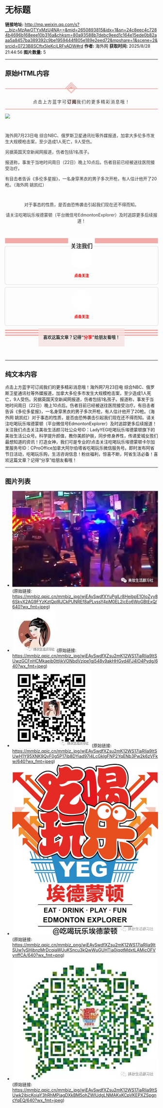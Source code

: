 # 无标题

**链接地址:** http://mp.weixin.qq.com/s?__biz=MzAwOTYxMzU4NA==&mid=2650893815&idx=1&sn=24c8eec4c7284b4696b168eee10b316a&chksm=80a93588b7debc9eed1c164e15ede0b82aaa5a8457ba389392c9be1959444f805e189e2eed72&mpshare=1&scene=2&srcid=0723B8SCftx5IeKcjLRFvADW#rd
**作者:** 海外网
**获取时间:** 2025/8/28 21:44:56
**图片数量:** 5

---

## 原始HTML内容

<section style="max-width: 100%;box-sizing: border-box;color: rgb(51, 51, 51);"><section class="" powered-by="xiumi.us" style="max-width: 100%;box-sizing: border-box;word-wrap: break-word !important;"><section class="" style="margin-top: 10px;margin-bottom: 10px;padding-top: 1.3em;max-width: 100%;box-sizing: border-box;word-wrap: break-word !important;"><section class="" style="max-width: 100%;box-sizing: border-box;border-top: 2px solid rgb(241, 171, 168);border-bottom: 2px solid rgb(241, 171, 168);word-wrap: break-word !important;"><section class="" style="max-width: 100%;box-sizing: border-box;word-wrap: break-word !important;"><section class="" powered-by="xiumi.us" style="max-width: 100%;box-sizing: border-box;word-wrap: break-word !important;"><section class="" style="margin-top: -16px;margin-right: 203.1px;margin-left: 203.1px;max-width: 100%;box-sizing: border-box;word-wrap: break-word !important;"><section class="" style="max-width: 100%;box-sizing: border-box;display: inline-block;word-wrap: break-word !important;"><section style="max-width: 100%;box-sizing: border-box;transform: rotate(45deg);word-wrap: break-word !important;"><section style="max-width: 100%;box-sizing: border-box;width: 30px;height: 30px;border-left: 2px solid rgb(241, 171, 168);border-top: 2px solid rgb(241, 171, 168);word-wrap: break-word !important;"><section style="margin: 2px;max-width: 100%;box-sizing: border-box;width: 22px;height: 22px;border-width: 2px;border-style: solid;border-color: rgb(241, 171, 168);word-wrap: break-word !important;"><section style="margin: 1px auto auto;max-width: 100%;box-sizing: border-box;width: 16px;height: 16px;border-width: 1px;border-style: solid;border-color: rgb(241, 171, 168);word-wrap: break-word !important;"><section style="margin: 1px auto auto;max-width: 100%;box-sizing: border-box;width: 0px;border-left: 12px solid rgb(241, 171, 168);word-wrap: break-word !important;border-bottom: 12px solid transparent !important;"></section></section></section></section></section></section></section></section><section class="" powered-by="xiumi.us" style="max-width: 100%;box-sizing: border-box;word-wrap: break-word !important;"><section class="" style="max-width: 100%;box-sizing: border-box;word-wrap: break-word !important;"><section class="" style="max-width: 100%;box-sizing: border-box;text-align: center;font-size: 14px;letter-spacing: 2px;word-wrap: break-word !important;"><p style="max-width: 100%;box-sizing: border-box;min-height: 1em;word-wrap: break-word !important;">点击上方蓝字可<span style="max-width: 100%;box-sizing: border-box;text-shadow: rgb(241, 171, 168) 2px 0px 2px;word-wrap: break-word !important;"><strong style="max-width: 100%;box-sizing: border-box;word-wrap: break-word !important;">订阅</strong></span>我们的更多精彩消息哦！</p></section></section></section></section></section></section></section><section class="" powered-by="xiumi.us" style="max-width: 100%;box-sizing: border-box;word-wrap: break-word !important;"><section class="" style="max-width: 100%;box-sizing: border-box;word-wrap: break-word !important;"><section class="" style="max-width: 100%;box-sizing: border-box;word-wrap: break-word !important;"><p><img class="_2pXgak5v8oUN3AADfbu6QU" data-ratio="0.6572934973637962" data-src="https://mmbiz.qpic.cn/mmbiz_jpg/wjEAySwdfXYuPglLr8HeibpE1OIoZyy86SkyX2AG9FYzKztQplRJCkPUNREf8aPLvssY4pM0EL2icEo6WoGBtExQ/640?wx_fmt=jpeg" data-type="jpeg" data-w="569" style="-webkit-tap-highlight-color: transparent;border-width: 0px;border-style: initial;border-color: initial;width: 680px;display: block;" src="./images/image_1.jpg"></p><p><br></p><p>海外网7月23日电 综合NBC、俄罗斯卫星通讯社等外媒报道，加拿大多伦多市发生大规模枪击案，至少造成1人死亡，9人受伤。</p><p>另据英国天空新闻网报道，伤者包括1名孩子。</p><p>报道称，事发于当地时间周日（22日）晚上10点后。伤者目前已经被送往医院接受治疗。</p><p>有目击者告诉《多伦多星报》，一名身穿黑衣的男子多次开枪，有人估计他开了20枪。（海外网 姚凯红）</p><p style="max-width: 100%;min-height: 1em;text-align: center;box-sizing: border-box !important;word-wrap: break-word !important;"><br></p><p style="max-width: 100%;min-height: 1em;text-align: center;box-sizing: border-box !important;word-wrap: break-word !important;">对于事态的性质，是否由恐怖袭击引起我们现在还不得而知。</p><p style="max-width: 100%;min-height: 1em;text-align: center;box-sizing: border-box !important;word-wrap: break-word !important;">请关注吃喝玩乐埃德蒙顿（平台微信号EdmontonExplorer）及时追踪更多后续报道！</p><p><br></p></section></section></section></section><section class="" powered-by="xiumi.us" style="max-width: 100%;box-sizing: border-box;color: rgb(51, 51, 51);"><section class="" style="margin-top: 10px;margin-bottom: 10px;max-width: 100%;box-sizing: border-box;text-align: center;word-wrap: break-word !important;"><section class="" style="max-width: 100%;box-sizing: border-box;width: 677px;height: 1.2em;display: inline-block;vertical-align: middle;line-height: 1em;background-color: rgb(241, 171, 168);word-wrap: break-word !important;"><section class="" style="padding-top: 2px;padding-right: 8px;padding-left: 8px;max-width: 100%;box-sizing: border-box;height: 20.4px;display: inline-block;vertical-align: middle;background-color: rgb(255, 255, 255);font-size: 18px;word-wrap: break-word !important;"><p style="max-width: 100%;box-sizing: border-box;min-height: 1em;word-wrap: break-word !important;"><strong style="max-width: 100%;box-sizing: border-box;word-wrap: break-word !important;">关注我们</strong></p></section></section></section></section><section class="" powered-by="xiumi.us" style="max-width: 100%;box-sizing: border-box;color: rgb(51, 51, 51);"><section class="" style="margin-top: 10px;margin-bottom: 10px;max-width: 100%;box-sizing: border-box;text-align: center;word-wrap: break-word !important;"><section class="" style="padding-right: 10px;padding-left: 10px;max-width: 100%;box-sizing: border-box;display: inline-block;width: 649.912px;vertical-align: top;overflow: hidden;height: 125px;border-style: solid;border-width: 0px;border-radius: 5px;border-color: rgb(164, 197, 244);box-shadow: rgb(133, 134, 135) 0px 0px 2px;word-wrap: break-word !important;"><section class="" powered-by="xiumi.us" style="max-width: 100%;box-sizing: border-box;word-wrap: break-word !important;"><section class="" style="max-width: 100%;box-sizing: border-box;word-wrap: break-word !important;"><section class="" style="max-width: 100%;box-sizing: border-box;display: inline-block;vertical-align: middle;width: 144.875px;box-shadow: rgb(0, 0, 0) 0px 0px 0px;border-color: rgba(62, 62, 62, 0.37);border-width: 0px;border-radius: 2px;border-style: solid;word-wrap: break-word !important;"><section class="" powered-by="xiumi.us" style="max-width: 100%;box-sizing: border-box;word-wrap: break-word !important;"><section class="" style="margin-top: 10px;margin-bottom: 10px;max-width: 100%;box-sizing: border-box;font-size: 13px;word-wrap: break-word !important;"><section class="" style="padding: 3px;max-width: 100%;box-sizing: border-box;width: 5em;height: 5em;display: inline-block;border-radius: 100%;transform: rotate(0deg);background-color: rgba(255, 255, 255, 0.91);word-wrap: break-word !important;"><section class="" style="max-width: 100%;box-sizing: border-box;width: 59px;height: 59px;border-radius: 100%;background-position: 58.9612% 81.25%;background-repeat: no-repeat;background-size: 129.409%;box-shadow: rgba(255, 255, 255, 0.91) 0px 0px 0px;background-image: url(&quot;https://mmbiz.qpic.cn/mmbiz_jpg/wjEAySwdfXZsu2mK12WS17iaRIia9ItSUwzGCFnHCMkaeib0ttljkVONbdVzjpe1gj548y9akHHGvd4FJ4lO4Pydg/640?wx_fmt=jpeg&quot;);word-wrap: break-word !important;"><section class="" style="max-width: 100%;box-sizing: border-box;width: 59px;height: 59px;overflow: hidden;word-wrap: break-word !important;"><img class="" data-ratio="0.9859155" data-type="jpeg" data-w="142" width="100%" data-src="https://mmbiz.qpic.cn/mmbiz_jpg/wjEAySwdfXZsu2mK12WS17iaRIia9ItSUwzGCFnHCMkaeib0ttljkVONbdVzjpe1gj548y9akHHGvd4FJ4lO4Pydg/640?wx_fmt=jpeg" style="box-sizing: border-box;opacity: 0;word-wrap: break-word !important;visibility: visible !important;width: 59px !important;" src="./images/image_2.jpg"></section></section></section></section></section><section class="" powered-by="xiumi.us" style="max-width: 100%;box-sizing: border-box;word-wrap: break-word !important;"><section class="" style="max-width: 100%;box-sizing: border-box;word-wrap: break-word !important;"><section class="" style="max-width: 100%;box-sizing: border-box;font-size: 12px;color: rgb(255, 0, 0);word-wrap: break-word !important;"><p style="max-width: 100%;box-sizing: border-box;min-height: 1em;word-wrap: break-word !important;"><span style="max-width: 100%;box-sizing: border-box;text-shadow: rgba(62, 62, 62, 0.37) 2px 0px 2px;word-wrap: break-word !important;"><strong style="max-width: 100%;box-sizing: border-box;word-wrap: break-word !important;">点击关注<br style="max-width: 100%;box-sizing: border-box;word-wrap: break-word !important;"></strong></span></p></section></section></section></section><section class="" style="padding-right: 10px;padding-left: 10px;max-width: 100%;box-sizing: border-box;display: inline-block;vertical-align: middle;width: 478.725px;box-shadow: rgb(0, 0, 0) 0px 0px 0px;word-wrap: break-word !important;"><section class="" powered-by="xiumi.us" style="max-width: 100%;box-sizing: border-box;word-wrap: break-word !important;"><section class="" style="max-width: 100%;box-sizing: border-box;word-wrap: break-word !important;"><section class="" style="max-width: 100%;box-sizing: border-box;letter-spacing: 2px;color: rgb(255, 0, 0);word-wrap: break-word !important;"><p style="max-width: 100%;box-sizing: border-box;min-height: 1em;word-wrap: break-word !important;"><span style="max-width: 100%;box-sizing: border-box;text-shadow: rgba(62, 62, 62, 0.66) 2px 0px 2px;word-wrap: break-word !important;"><strong style="max-width: 100%;box-sizing: border-box;word-wrap: break-word !important;">美妆生活颜习社</strong></span></p></section></section></section><section class="" powered-by="xiumi.us" style="max-width: 100%;box-sizing: border-box;word-wrap: break-word !important;"><section class="" style="max-width: 100%;box-sizing: border-box;word-wrap: break-word !important;"><section class="" style="max-width: 100%;box-sizing: border-box;text-align: justify;font-size: 12px;color: rgb(72, 72, 72);word-wrap: break-word !important;"><p style="max-width: 100%;box-sizing: border-box;min-height: 1em;text-align: center;word-wrap: break-word !important;"><span style="max-width: 100%;box-sizing: border-box;font-family: PingFangTC-light;word-wrap: break-word !important;">公众号ID：LadyYEG</span></p><p style="max-width: 100%;box-sizing: border-box;min-height: 1em;word-wrap: break-word !important;"><span style="max-width: 100%;box-sizing: border-box;font-family: PingFangTC-light;word-wrap: break-word !important;">吃喝玩乐埃德蒙顿旗下的美妆生活公众号。科学提升颜值，教你美颜护肤，同步修身养性，传递爱城女孩们最想知道的资讯！打造女神，我们可是专业的!</span></p></section></section></section></section><section class="" style="max-width: 100%;box-sizing: border-box;display: inline-block;vertical-align: middle;width: 0px;box-shadow: rgb(0, 0, 0) 0px 0px 0px;border-color: rgb(113, 215, 0);border-width: 0px;border-radius: 0px;border-style: none;word-wrap: break-word !important;"></section></section></section><section class="" powered-by="xiumi.us" style="max-width: 100%;box-sizing: border-box;word-wrap: break-word !important;"><section class="" style="max-width: 100%;box-sizing: border-box;word-wrap: break-word !important;"><section class="" style="max-width: 100%;box-sizing: border-box;text-align: left;word-wrap: break-word !important;"><p style="max-width: 100%;box-sizing: border-box;min-height: 1em;word-wrap: break-word !important;"><br style="max-width: 100%;box-sizing: border-box;word-wrap: break-word !important;"></p></section></section></section><section class="" powered-by="xiumi.us" style="max-width: 100%;box-sizing: border-box;word-wrap: break-word !important;"><section class="" style="max-width: 100%;box-sizing: border-box;word-wrap: break-word !important;"><section class="" style="max-width: 100%;box-sizing: border-box;text-align: left;word-wrap: break-word !important;"><p style="max-width: 100%;box-sizing: border-box;min-height: 1em;word-wrap: break-word !important;"><br style="max-width: 100%;box-sizing: border-box;word-wrap: break-word !important;"></p></section></section></section><section class="" powered-by="xiumi.us" style="max-width: 100%;box-sizing: border-box;word-wrap: break-word !important;"><section class="" style="max-width: 100%;box-sizing: border-box;word-wrap: break-word !important;"><section class="" style="max-width: 100%;box-sizing: border-box;text-align: left;word-wrap: break-word !important;"><p style="max-width: 100%;box-sizing: border-box;min-height: 1em;word-wrap: break-word !important;"><br style="max-width: 100%;box-sizing: border-box;word-wrap: break-word !important;"></p></section></section></section><section class="" powered-by="xiumi.us" style="max-width: 100%;box-sizing: border-box;word-wrap: break-word !important;"><section class="" style="max-width: 100%;box-sizing: border-box;word-wrap: break-word !important;"><section class="" style="max-width: 100%;box-sizing: border-box;text-align: left;word-wrap: break-word !important;"><p style="max-width: 100%;box-sizing: border-box;min-height: 1em;word-wrap: break-word !important;"><br style="max-width: 100%;box-sizing: border-box;word-wrap: break-word !important;"></p></section></section></section></section><section class="" style="max-width: 100%;box-sizing: border-box;font-size: 0px;word-wrap: break-word !important;"><img class="" data-ratio="1" data-type="jpeg" data-w="258" width="96%" data-src="https://mmbiz.qpic.cn/mmbiz_jpg/wjEAySwdfXZsu2mK12WS17iaRIia9ItSUwH1Y95XNK9QvF0g5P17ib8DYiad97l4LcGklgFNP2YqENb3Pw2k6zVFkw/640?wx_fmt=jpeg" style="margin-top: -125px;box-sizing: border-box;opacity: 0;vertical-align: top;display: inline-block;max-height: 125px;min-height: 125px;word-wrap: break-word !important;visibility: visible !important;width: 649.912px !important;" src="./images/image_3.jpg"></section></section></section><section class="" powered-by="xiumi.us" style="max-width: 100%;box-sizing: border-box;color: rgb(51, 51, 51);"><section class="" style="margin-top: 10px;margin-bottom: 10px;max-width: 100%;box-sizing: border-box;text-align: center;word-wrap: break-word !important;"><section class="" style="padding-right: 10px;padding-left: 10px;max-width: 100%;box-sizing: border-box;display: inline-block;width: 649.912px;vertical-align: top;overflow: hidden;height: 125px;border-style: solid;border-width: 0px;border-radius: 5px;border-color: rgb(164, 197, 244);box-shadow: rgb(133, 134, 135) 0px 0px 2px;word-wrap: break-word !important;"><section class="" powered-by="xiumi.us" style="max-width: 100%;box-sizing: border-box;word-wrap: break-word !important;"><section class="" style="max-width: 100%;box-sizing: border-box;word-wrap: break-word !important;"><section class="" style="max-width: 100%;box-sizing: border-box;display: inline-block;vertical-align: middle;width: 144.875px;box-shadow: rgb(0, 0, 0) 0px 0px 0px;border-color: rgba(62, 62, 62, 0.37);border-width: 0px;border-radius: 2px;border-style: solid;word-wrap: break-word !important;"><section class="" powered-by="xiumi.us" style="max-width: 100%;box-sizing: border-box;word-wrap: break-word !important;"><section class="" style="margin-top: 10px;margin-bottom: 10px;max-width: 100%;box-sizing: border-box;font-size: 13px;word-wrap: break-word !important;"><section class="" style="padding: 3px;max-width: 100%;box-sizing: border-box;width: 5em;height: 5em;display: inline-block;border-radius: 100%;transform: rotate(0deg);background-color: rgba(255, 255, 255, 0.91);word-wrap: break-word !important;"><section class="" style="max-width: 100%;box-sizing: border-box;width: 59px;height: 59px;border-radius: 100%;background-position: center center;background-repeat: no-repeat;background-size: cover;box-shadow: rgba(255, 255, 255, 0.91) 0px 0px 0px;background-image: url(&quot;https://mmbiz.qpic.cn/mmbiz_png/wjEAySwdfXZsu2mK12WS17iaRIia9ItSUw1ySHibnzMrDcqiaWUuKSncu3kQwWuGUHTia0jqqtMdxtLAMicOFVynffCA/640?wx_fmt=png&quot;);word-wrap: break-word !important;"><section class="" style="max-width: 100%;box-sizing: border-box;width: 59px;height: 59px;overflow: hidden;word-wrap: break-word !important;"><img class="" data-ratio="1.1734375" data-type="png" data-w="640" width="100%" data-src="https://mmbiz.qpic.cn/mmbiz_png/wjEAySwdfXZsu2mK12WS17iaRIia9ItSUw1ySHibnzMrDcqiaWUuKSncu3kQwWuGUHTia0jqqtMdxtLAMicOFVynffCA/640?wx_fmt=png" style="box-sizing: border-box;opacity: 0;word-wrap: break-word !important;visibility: visible !important;width: 59px !important;" src="./images/image_4.jpg"></section></section></section></section></section><section class="" powered-by="xiumi.us" style="max-width: 100%;box-sizing: border-box;word-wrap: break-word !important;"><section class="" style="max-width: 100%;box-sizing: border-box;word-wrap: break-word !important;"><section class="" style="max-width: 100%;box-sizing: border-box;font-size: 12px;color: rgb(255, 0, 0);word-wrap: break-word !important;"><p style="max-width: 100%;box-sizing: border-box;min-height: 1em;word-wrap: break-word !important;"><span style="max-width: 100%;box-sizing: border-box;text-shadow: rgba(62, 62, 62, 0.37) 2px 0px 2px;word-wrap: break-word !important;"><strong style="max-width: 100%;box-sizing: border-box;word-wrap: break-word !important;">点击关注<br style="max-width: 100%;box-sizing: border-box;word-wrap: break-word !important;"></strong></span></p></section></section></section></section><section class="" style="padding-right: 10px;padding-left: 10px;max-width: 100%;box-sizing: border-box;display: inline-block;vertical-align: middle;width: 478.725px;box-shadow: rgb(0, 0, 0) 0px 0px 0px;word-wrap: break-word !important;"><section class="" powered-by="xiumi.us" style="max-width: 100%;box-sizing: border-box;word-wrap: break-word !important;"><section class="" style="max-width: 100%;box-sizing: border-box;word-wrap: break-word !important;"><section class="" style="max-width: 100%;box-sizing: border-box;font-size: 15px;letter-spacing: 2px;color: rgb(255, 0, 0);word-wrap: break-word !important;"><p style="max-width: 100%;box-sizing: border-box;min-height: 1em;word-wrap: break-word !important;"><span style="max-width: 100%;box-sizing: border-box;text-shadow: rgba(62, 62, 62, 0.37) 2px 0px 2px;word-wrap: break-word !important;"><strong style="max-width: 100%;box-sizing: border-box;word-wrap: break-word !important;">吃喝玩乐埃德蒙顿卡尔加里</strong></span></p></section></section></section><section class="" powered-by="xiumi.us" style="max-width: 100%;box-sizing: border-box;word-wrap: break-word !important;"><section class="" style="max-width: 100%;box-sizing: border-box;word-wrap: break-word !important;"><section class="" style="max-width: 100%;box-sizing: border-box;text-align: justify;font-size: 12px;color: rgb(72, 72, 72);word-wrap: break-word !important;"><p style="max-width: 100%;box-sizing: border-box;min-height: 1em;text-align: center;word-wrap: break-word !important;"><span style="max-width: 100%;box-sizing: border-box;font-family: PingFangTC-light;word-wrap: break-word !important;">服务号ID：CProOffice<br style="max-width: 100%;box-sizing: border-box;word-wrap: break-word !important;"></span></p><p style="max-width: 100%;box-sizing: border-box;min-height: 1em;word-wrap: break-word !important;"><span style="max-width: 100%;box-sizing: border-box;font-family: PingFangTC-light;word-wrap: break-word !important;">加拿大阿尔伯塔省吃喝玩乐微信服务号。即时发布阿省节日活动，吃喝玩乐购，生活咨询信息！粉丝福利，惊喜不断，阿省生活必备！</span></p></section></section></section></section><section class="" style="max-width: 100%;box-sizing: border-box;display: inline-block;vertical-align: middle;width: 0px;box-shadow: rgb(0, 0, 0) 0px 0px 0px;border-color: rgb(113, 215, 0);border-width: 0px;border-radius: 0px;border-style: none;word-wrap: break-word !important;"></section></section></section><section class="" powered-by="xiumi.us" style="max-width: 100%;box-sizing: border-box;word-wrap: break-word !important;"><section class="" style="max-width: 100%;box-sizing: border-box;word-wrap: break-word !important;"><section class="" style="max-width: 100%;box-sizing: border-box;text-align: left;word-wrap: break-word !important;"><p style="max-width: 100%;box-sizing: border-box;min-height: 1em;word-wrap: break-word !important;"><br style="max-width: 100%;box-sizing: border-box;word-wrap: break-word !important;"></p></section></section></section><section class="" powered-by="xiumi.us" style="max-width: 100%;box-sizing: border-box;word-wrap: break-word !important;"><section class="" style="max-width: 100%;box-sizing: border-box;word-wrap: break-word !important;"><section class="" style="max-width: 100%;box-sizing: border-box;text-align: left;word-wrap: break-word !important;"><p style="max-width: 100%;box-sizing: border-box;min-height: 1em;word-wrap: break-word !important;"><br style="max-width: 100%;box-sizing: border-box;word-wrap: break-word !important;"></p></section></section></section><section class="" powered-by="xiumi.us" style="max-width: 100%;box-sizing: border-box;word-wrap: break-word !important;"><section class="" style="max-width: 100%;box-sizing: border-box;word-wrap: break-word !important;"><section class="" style="max-width: 100%;box-sizing: border-box;text-align: left;word-wrap: break-word !important;"><p style="max-width: 100%;box-sizing: border-box;min-height: 1em;word-wrap: break-word !important;"><br style="max-width: 100%;box-sizing: border-box;word-wrap: break-word !important;"></p></section></section></section><section class="" powered-by="xiumi.us" style="max-width: 100%;box-sizing: border-box;word-wrap: break-word !important;"><section class="" style="max-width: 100%;box-sizing: border-box;word-wrap: break-word !important;"><section class="" style="max-width: 100%;box-sizing: border-box;text-align: left;word-wrap: break-word !important;"><p style="max-width: 100%;box-sizing: border-box;min-height: 1em;word-wrap: break-word !important;"><br style="max-width: 100%;box-sizing: border-box;word-wrap: break-word !important;"></p></section></section></section></section><section class="" style="max-width: 100%;box-sizing: border-box;font-size: 0px;word-wrap: break-word !important;"><img class="" data-ratio="0.8390625" data-type="jpeg" data-w="640" width="96%" data-src="https://mmbiz.qpic.cn/mmbiz_jpg/wjEAySwdfXZsu2mK12WS17iaRIia9ItSUwk2ibicKoiaY3hRhMPiagDXkBM5ohZWlUdgLNMAKxKCpVKEPXZSpgncYqEQ/640?wx_fmt=jpeg" style="margin-top: -125px;box-sizing: border-box;opacity: 0;vertical-align: top;display: inline-block;max-height: 125px;min-height: 125px;word-wrap: break-word !important;visibility: visible !important;width: 649.912px !important;" src="./images/image_5.jpg"></section></section></section><section class="" powered-by="xiumi.us" style="max-width: 100%;box-sizing: border-box;color: rgb(51, 51, 51);"><section class="" style="margin-top: 1em;margin-bottom: 1em;max-width: 100%;box-sizing: border-box;text-align: center;word-wrap: break-word !important;"><section class="" style="margin-bottom: -1.85em;max-width: 100%;box-sizing: border-box;word-wrap: break-word !important;"><section style="margin-top: 0.3em;max-width: 100%;box-sizing: border-box;height: 0.3em;background-color: rgb(241, 171, 168);word-wrap: break-word !important;"></section><section style="margin-top: 0.3em;max-width: 100%;box-sizing: border-box;height: 0.3em;background-color: rgb(241, 171, 168);word-wrap: break-word !important;"></section><section style="margin-top: 0.3em;max-width: 100%;box-sizing: border-box;height: 0.3em;background-color: rgb(241, 171, 168);word-wrap: break-word !important;"></section></section><section class="" style="padding-right: 15px;padding-left: 15px;max-width: 100%;box-sizing: border-box;display: inline-block;vertical-align: bottom;line-height: 2.3em;background-color: rgba(246, 226, 224, 0.75);font-size: 14px;word-wrap: break-word !important;min-height: 2.3em !important;"><p style="max-width: 100%;box-sizing: border-box;min-height: 1em;word-wrap: break-word !important;"><span style="max-width: 100%;box-sizing: border-box;text-shadow: rgba(255, 255, 255, 0.91) 2px 0px 2px;word-wrap: break-word !important;"><strong style="max-width: 100%;box-sizing: border-box;word-wrap: break-word !important;">喜欢这篇文章？记得“<span style="max-width: 100%;box-sizing: border-box;text-shadow: rgba(255, 255, 255, 0.91) 2px 0px 2px;color: rgb(255, 0, 0);word-wrap: break-word !important;">分享</span>”给朋友看哦！</strong></span></p></section></section></section><p><br></p>

---

## 纯文本内容

点击上方蓝字可订阅我们的更多精彩消息哦！海外网7月23日电 综合NBC、俄罗斯卫星通讯社等外媒报道，加拿大多伦多市发生大规模枪击案，至少造成1人死亡，9人受伤。另据英国天空新闻网报道，伤者包括1名孩子。报道称，事发于当地时间周日（22日）晚上10点后。伤者目前已经被送往医院接受治疗。有目击者告诉《多伦多星报》，一名身穿黑衣的男子多次开枪，有人估计他开了20枪。（海外网 姚凯红）对于事态的性质，是否由恐怖袭击引起我们现在还不得而知。请关注吃喝玩乐埃德蒙顿（平台微信号EdmontonExplorer）及时追踪更多后续报道！关注我们点击关注美妆生活颜习社公众号ID：LadyYEG吃喝玩乐埃德蒙顿旗下的美妆生活公众号。科学提升颜值，教你美颜护肤，同步修身养性，传递爱城女孩们最想知道的资讯！打造女神，我们可是专业的!点击关注吃喝玩乐埃德蒙顿卡尔加里服务号ID：CProOffice加拿大阿尔伯塔省吃喝玩乐微信服务号。即时发布阿省节日活动，吃喝玩乐购，生活咨询信息！粉丝福利，惊喜不断，阿省生活必备！喜欢这篇文章？记得“分享”给朋友看哦！

---

## 图片列表

- ![](./images/image_1.jpg) (原始链接: https://mmbiz.qpic.cn/mmbiz_jpg/wjEAySwdfXYuPglLr8HeibpE1OIoZyy86SkyX2AG9FYzKztQplRJCkPUNREf8aPLvssY4pM0EL2icEo6WoGBtExQ/640?wx_fmt=jpeg)
- ![](./images/image_2.jpg) (原始链接: https://mmbiz.qpic.cn/mmbiz_jpg/wjEAySwdfXZsu2mK12WS17iaRIia9ItSUwzGCFnHCMkaeib0ttljkVONbdVzjpe1gj548y9akHHGvd4FJ4lO4Pydg/640?wx_fmt=jpeg)
- ![](./images/image_3.jpg) (原始链接: https://mmbiz.qpic.cn/mmbiz_jpg/wjEAySwdfXZsu2mK12WS17iaRIia9ItSUwH1Y95XNK9QvF0g5P17ib8DYiad97l4LcGklgFNP2YqENb3Pw2k6zVFkw/640?wx_fmt=jpeg)
- ![](./images/image_4.jpg) (原始链接: https://mmbiz.qpic.cn/mmbiz_png/wjEAySwdfXZsu2mK12WS17iaRIia9ItSUw1ySHibnzMrDcqiaWUuKSncu3kQwWuGUHTia0jqqtMdxtLAMicOFVynffCA/640?wx_fmt=png)
- ![](./images/image_5.jpg) (原始链接: https://mmbiz.qpic.cn/mmbiz_jpg/wjEAySwdfXZsu2mK12WS17iaRIia9ItSUwk2ibicKoiaY3hRhMPiagDXkBM5ohZWlUdgLNMAKxKCpVKEPXZSpgncYqEQ/640?wx_fmt=jpeg)
